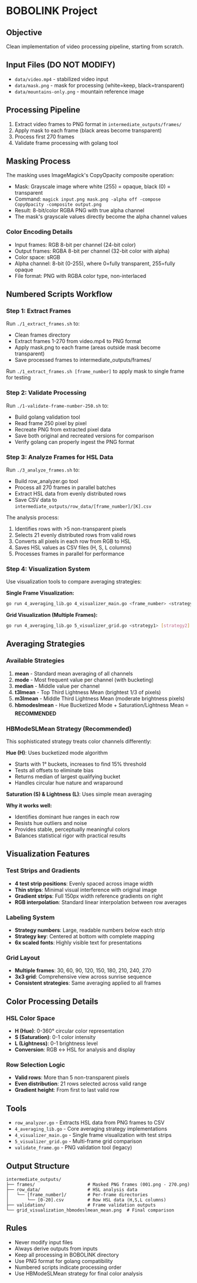 # BOBOLINK Project

## Objective
Clean implementation of video processing pipeline, starting from scratch.

## Input Files (DO NOT MODIFY)
- `data/video.mp4` - stabilized video input
- `data/mask.png` - mask for processing (white=keep, black=transparent)
- `data/mountains-only.png` - mountain reference image

## Processing Pipeline
1. Extract video frames to PNG format in `intermediate_outputs/frames/`
2. Apply mask to each frame (black areas become transparent)
3. Process first 270 frames
4. Validate frame processing with golang tool

## Masking Process
The masking uses ImageMagick's CopyOpacity composite operation:
- Mask: Grayscale image where white (255) = opaque, black (0) = transparent
- Command: `magick input.png mask.png -alpha off -compose CopyOpacity -composite output.png`
- Result: 8-bit/color RGBA PNG with true alpha channel
- The mask's grayscale values directly become the alpha channel values

### Color Encoding Details
- Input frames: RGB 8-bit per channel (24-bit color)
- Output frames: RGBA 8-bit per channel (32-bit color with alpha)
- Color space: sRGB
- Alpha channel: 8-bit (0-255), where 0=fully transparent, 255=fully opaque
- File format: PNG with RGBA color type, non-interlaced

## Numbered Scripts Workflow

### Step 1: Extract Frames
Run `./1_extract_frames.sh` to:
- Clean frames directory
- Extract frames 1-270 from video.mp4 to PNG format
- Apply mask.png to each frame (areas outside mask become transparent)
- Save processed frames to intermediate_outputs/frames/

Run `./1_extract_frames.sh [frame_number]` to apply mask to single frame for testing

### Step 2: Validate Processing
Run `./1-validate-frame-number-250.sh` to:
- Build golang validation tool
- Read frame 250 pixel by pixel
- Recreate PNG from extracted pixel data
- Save both original and recreated versions for comparison
- Verify golang can properly ingest the PNG format

### Step 3: Analyze Frames for HSL Data
Run `./3_analyze_frames.sh` to:
- Build row_analyzer.go tool
- Process all 270 frames in parallel batches
- Extract HSL data from evenly distributed rows
- Save CSV data to `intermediate_outputs/row_data/[frame_number]/[K].csv`

The analysis process:
1. Identifies rows with >5 non-transparent pixels
2. Selects 21 evenly distributed rows from valid rows
3. Converts all pixels in each row from RGB to HSL
4. Saves HSL values as CSV files (H, S, L columns)
5. Processes frames in parallel for performance

### Step 4: Visualization System
Use visualization tools to compare averaging strategies:

**Single Frame Visualization:**
```bash
go run 4_averaging_lib.go 4_visualizer_main.go <frame_number> <strategy1> [strategy2] ...
```

**Grid Visualization (Multiple Frames):**
```bash
go run 4_averaging_lib.go 5_visualizer_grid.go <strategy1> [strategy2] ...
```

## Averaging Strategies

### Available Strategies
1. **mean** - Standard mean averaging of all channels
2. **mode** - Most frequent value per channel (with bucketing)
3. **median** - Middle value per channel
4. **t3lmean** - Top Third Lightness Mean (brightest 1/3 of pixels)
5. **m3lmean** - Middle Third Lightness Mean (moderate brightness pixels)
6. **hbmodeslmean** - Hue Bucketized Mode + Saturation/Lightness Mean ⭐ **RECOMMENDED**

### HBModeSLMean Strategy (Recommended)
This sophisticated strategy treats color channels differently:

**Hue (H)**: Uses bucketized mode algorithm
- Starts with 1° buckets, increases to find 15% threshold
- Tests all offsets to eliminate bias
- Returns median of largest qualifying bucket
- Handles circular hue nature and wraparound

**Saturation (S) & Lightness (L)**: Uses simple mean averaging

**Why it works well:**
- Identifies dominant hue ranges in each row
- Resists hue outliers and noise
- Provides stable, perceptually meaningful colors
- Balances statistical rigor with practical results

## Visualization Features

### Test Strips and Gradients
- **4 test strip positions**: Evenly spaced across image width
- **Thin strips**: Minimal visual interference with original image
- **Gradient strips**: Full 150px width reference gradients on right
- **RGB interpolation**: Standard linear interpolation between row averages

### Labeling System
- **Strategy numbers**: Large, readable numbers below each strip
- **Strategy key**: Centered at bottom with complete mapping
- **6x scaled fonts**: Highly visible text for presentations

### Grid Layout
- **Multiple frames**: 30, 60, 90, 120, 150, 180, 210, 240, 270
- **3x3 grid**: Comprehensive view across sunrise sequence
- **Consistent strategies**: Same averaging applied to all frames

## Color Processing Details

### HSL Color Space
- **H (Hue)**: 0-360° circular color representation
- **S (Saturation)**: 0-1 color intensity
- **L (Lightness)**: 0-1 brightness level
- **Conversion**: RGB ↔ HSL for analysis and display

### Row Selection Logic
- **Valid rows**: More than 5 non-transparent pixels
- **Even distribution**: 21 rows selected across valid range
- **Gradient height**: From first to last valid row

## Tools
- `row_analyzer.go` - Extracts HSL data from PNG frames to CSV
- `4_averaging_lib.go` - Core averaging strategy implementations
- `4_visualizer_main.go` - Single frame visualization with test strips
- `5_visualizer_grid.go` - Multi-frame grid comparison
- `validate_frame.go` - PNG validation tool (legacy)

## Output Structure
```
intermediate_outputs/
├── frames/                    # Masked PNG frames (001.png - 270.png)
├── row_data/                  # HSL analysis data
│   └── [frame_number]/        # Per-frame directories
│       └── [0-20].csv         # Row HSL data (H,S,L columns)
├── validation/                # Frame validation outputs
└── grid_visualization_hbmodeslmean_mean.png  # Final comparison
```

## Rules
- Never modify input files
- Always derive outputs from inputs
- Keep all processing in BOBOLINK directory
- Use PNG format for golang compatibility
- Numbered scripts indicate processing order
- Use HBModeSLMean strategy for final color analysis